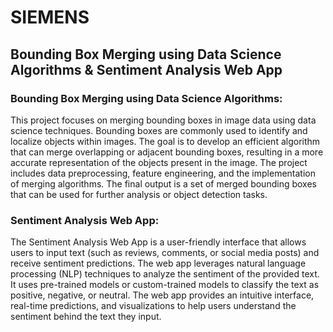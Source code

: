 # SIEMENS
## Bounding Box Merging using Data Science Algorithms &amp; Sentiment Analysis Web App

### Bounding Box Merging using Data Science Algorithms:
This project focuses on merging bounding boxes in image data using data science techniques. Bounding boxes are commonly used to identify and localize objects within images. The goal is to develop an efficient algorithm that can merge overlapping or adjacent bounding boxes, resulting in a more accurate representation of the objects present in the image. The project includes data preprocessing, feature engineering, and the implementation of merging algorithms. The final output is a set of merged bounding boxes that can be used for further analysis or object detection tasks.
### Sentiment Analysis Web App:
The Sentiment Analysis Web App is a user-friendly interface that allows users to input text (such as reviews, comments, or social media posts) and receive sentiment predictions. The web app leverages natural language processing (NLP) techniques to analyze the sentiment of the provided text. It uses pre-trained models or custom-trained models to classify the text as positive, negative, or neutral. The web app provides an intuitive interface, real-time predictions, and visualizations to help users understand the sentiment behind the text they input.


